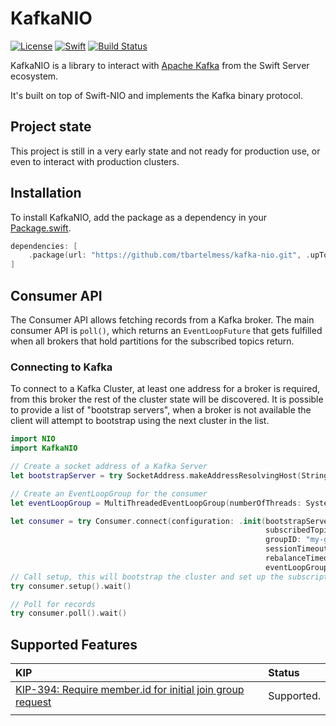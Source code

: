 # KafkaNIO
[![License](https://img.shields.io/badge/License-Apache%202.0-yellow.svg)](https://www.apache.org/licenses/LICENSE-2.0.html)
[![Swift](https://img.shields.io/badge/Swift-5.3-brightgreen.svg?colorA=orange&colorB=4E4E4E)](https://swift.org)
[![Build Status](https://img.shields.io/github/workflow/status/tbartelmess/kafka-nio/test-on-linux)](https://github.com/tbartelmess/kafka-nio/actions?query=workflow%3Atest-on-linux)


KafkaNIO is a library to interact with [Apache Kafka](https://kafka.apache.org) from the Swift Server ecosystem.

It's built on top of Swift-NIO and implements the Kafka binary protocol.


## Project state
This project is still in a very early state and not ready for production use, or even to interact with production clusters.

## Installation
To install KafkaNIO, add the package as a dependency in your [Package.swift](https://github.com/apple/swift-package-manager/blob/master/Documentation/PackageDescriptionV4.md#dependencies).

```swift
dependencies: [
    .package(url: "https://github.com/tbartelmess/kafka-nio.git", .upToNextMinor(from: "0.0.1"))
]
```
## Consumer API

The Consumer API allows fetching records from a Kafka broker. The main consumer API is `poll()`, which returns an `EventLoopFuture` that gets fulfilled when all brokers that hold partitions for the subscribed topics return.

### Connecting to Kafka

To connect to a Kafka Cluster, at least one address for a broker is required, from this broker the rest of the cluster state will be discovered.
It is possible to provide a list of "bootstrap servers", when a broker is not available the client will attempt to bootstrap using the next cluster in the list.


```swift
import NIO
import KafkaNIO

// Create a socket address of a Kafka Server
let bootstrapServer = try SocketAddress.makeAddressResolvingHost(String("my-kafka-host"), port: 9092)

// Create an EventLoopGroup for the consumer
let eventLoopGroup = MultiThreadedEventLoopGroup(numberOfThreads: System.coreCount)

let consumer = try Consumer.connect(configuration: .init(bootstrapServers: [bootstrapServer],
                                                         subscribedTopics: ["my-topic"],
                                                         groupID: "my-group-id",
                                                         sessionTimeout: 10000,
                                                         rebalanceTimeout: 5000),
                                                         eventLoopGroup: eventLoopGroup).wait()
// Call setup, this will bootstrap the cluster and set up the subscription
try consumer.setup().wait()

// Poll for records
try consumer.poll().wait()
```


## Supported Features

| KIP | Status |
|:--|:--|
| [KIP-394: Require member.id for initial join group request](https://cwiki.apache.org/confluence/display/KAFKA/KIP-394%3A+Require+member.id+for+initial+join+group+request) |   Supported. |
|  |  |

